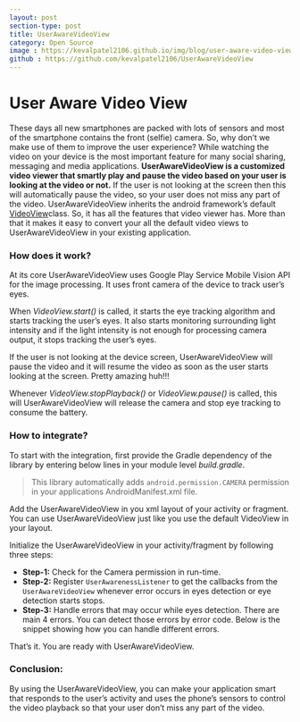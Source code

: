 ```yaml
---
layout: post
section-type: post
title: UserAwareVideoView
category: Open Source
image : https://kevalpatel2106.github.io/img/blog/user-aware-video-view/image1.jpeg
github : https://github.com/kevalpatel2106/UserAwareVideoView
---
```


# User Aware Video View

These days all new smartphones are packed with lots of sensors and most of the smartphone contains the front (selfie) camera. So, why don’t we make use of them to improve the user experience? While watching the video on your device is the most important feature for many social sharing, messaging and media applications. **UserAwareVideoView is a customized video viewer that smartly play and pause the video based on your user is looking at the video or not.** If the user is not looking at the screen then this will automatically pause the video, so your user does not miss any part of the video. UserAwareVideoView inherits the android framework’s default [VideoView](https://developer.android.com/reference/android/widget/VideoView.html)class. So, it has all the features that video viewer has. More than that it makes it easy to convert your all the default video views to UserAwareVideoView in your existing application. 

### How does it work?

At its core UserAwareVideoView uses Google Play Service Mobile Vision API for the image processing. It uses front camera of the device to track user’s eyes.

When _VideoView.start()_ is called, it starts the eye tracking algorithm and starts tracking the user’s eyes. It also starts monitoring surrounding light intensity and if the light intensity is not enough for processing camera output, it stops tracking the user’s eyes.

If the user is not looking at the device screen, UserAwareVideoView will pause the video and it will resume the video as soon as the user starts looking at the screen. Pretty amazing huh!!!

Whenever _VideoView.stopPlayback()_ or _VideoView.pause()_ is called, this will UserAwareVideoView will release the camera and stop eye tracking to consume the battery.

### How to integrate?

To start with the integration, first provide the Gradle dependency of the library by entering below lines in your module level _build.gradle_.

<script src="https://gist.github.com/kevalpatel2106/f196a5afc77f7128947a00eef8ddeb2e.js"></script>

> This library automatically adds `android.permission.CAMERA` permission in your applications AndroidManifest.xml file.

Add the UserAwareVideoView in you xml layout of your activity or fragment. You can use UserAwareVideoView just like you use the default VideoView in your layout.

<script src="https://gist.github.com/kevalpatel2106/9ca7ac07409b6b2cc6725544538556fb.js"></script>

Initialize the UserAwareVideoView in your activity/fragment by following three steps:

  * **Step-1:** Check for the Camera permission in run-time.
  * **Step-2:** Register `UserAwarenessListener` to get the callbacks from the `UserAwareVideoView` whenever error occurs in eyes detection or eye detection starts stops.
  * **Step-3:** Handle errors that may occur while eyes detection. There are main 4 errors. You can detect those errors by error code. Below is the snippet showing how you can handle different errors.

<script src="https://gist.github.com/kevalpatel2106/e96c22d61812f161fb8c5b204e62f4f9.js"></script>

That’s it. You are ready with UserAwareVideoView. 

### Conclusion:

By using the UserAwareVideoView, you can make your application smart that responds to the user’s activity and uses the phone’s sensors to control the video playback so that your user don’t miss any part of the video.